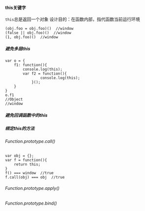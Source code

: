 #### this关键字
`this`总是返回一个对象
设计目的：在函数内部，指代函数当前运行环境
```
(obj.foo = obj.foo)()  //window
(false || obj.foo)()  //window
(1, obj.foo)()  //window
```
##### 避免多层this
```
var o = {
	f1: function(){
		console.log(this);
		var f2 = function(){
				console.log(this);
			}();
	}
}
o.f1
//Object
//window
```
##### 避免回调函数中的this
##### 绑定this的方法
###### Function.prototype.call()
```
var obj = {};
var f = function(){
	return this;
}
f() === window  //true
f.call(obj) === obj  //true
```
###### Function.prototype.apply()
###### Function.prototype.bind()
